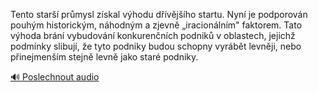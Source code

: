 
Tento starší průmysl získal výhodu dřívějšího startu. Nyní je podporován pouhým historickým, náhodným a zjevně „iracionálním" faktorem. Tato výhoda brání vybudování konkurenčních podniků v oblastech, jejichž podmínky slibují, že tyto podniky budou schopny vyrábět levněji, nebo přinejmenším stejně levně jako staré podniky.

[🔊 Poslechnout audio](/data/7-paragraphs/audio/chapter_93/para_010-Tento-star-prmysl-zskal-vhodu-dvjho-star.mp3)
